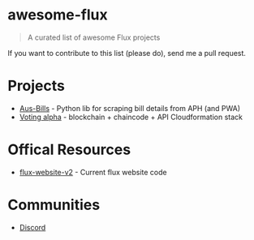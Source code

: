 # awesome-flux

> A curated list of awesome Flux projects

If you want to contribute to this list (please do), send me a pull request.

# Projects

* [Aus-Bills](https://github.com/KipCrossing/Aus-Bills) - Python lib for scraping bill details from APH (and PWA)
* [Voting alpha](https://github.com/voteflux/voting-alpha) - blockchain + chaincode + API Cloudformation stack

# Offical Resources

* [flux-website-v2](https://github.com/voteflux/flux-website-v2) - Current flux website code

# Communities

* [Discord](https://discord.io/FluxParty)
